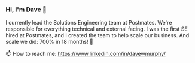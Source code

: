 ### Hi, I'm Dave 👋

I currently lead the Solutions Engineering team at Postmates.  We're responsible for everything technical and external facing.  I was the first SE hired at Postmates, and I created the team to help scale our business.  And scale we did: 700% in 18 months! 🚀


📫 How to reach me: https://www.linkedin.com/in/davewmurphy/


